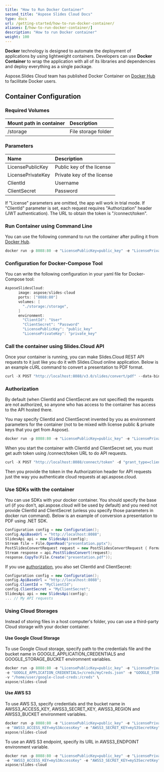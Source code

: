 ```yaml
---
title: "How to Run Docker Container"
second_title: "Aspose Slides Cloud Docs"
type: docs
url: /getting-started/how-to-run-docker-container/
aliases: [/how-to-run-docker-container/]
description: "How to run Docker container"
weight: 100
---
```


**Docker** technology is designed to automate the deployment of applications by using lightweight containers. 
Developers can use **Docker Container** to wrap the application with all of its libraries and dependencies and deploy everything as a single package.

Aspose.Slides Cloud team has published Docker Container on [Docker Hub](https://hub.docker.com/r/aspose/slides-cloud) to facilitate Docker users.

## Container Configuration

### Required Volumes

|Mount path in container|Description|
| :- | :- |
|/storage|File storage folder|

### Parameters

|Name|Description|
| :- | :- |
|LicensePublicKey|Public key of the license|
|LicensePrivateKey|Private key of the license|
|ClientId|Username|
|ClientSecret|Password|

If "License" parameters are omitted, the app will work in trial mode. If "ClientId" parameter is set, each request requires "Authorization" header (JWT authentication). 
The URL to obtain the token is "/connect/token".

### Run Container using Command Line

You can use the following command to run the container after pulling it from [Docker Hub](https://href.li/?https://hub.docker.com/r/aspose/slides-cloud).

```JAVA
docker run -p 8088:80 -e "LicensePublicKey=public_key" -e "LicensePrivateKey=private_key" -v "/data:/storage" aspose/slides-cloud
```

### Configuration for Docker-Compose Tool

You can write the following configuration in your yaml file for Docker-Compose tool:

```JAVA
AsposeSlidesCloud:
      image: aspose/slides-cloud
      ports: ["8088:80"]
      volumes: [
        "./storage:/storage",
      ]
      environment:
        "ClientId": "User"
        "ClientSecret": "Password"
        "LicensePublicKey": "public_key"
        "LicensePrivateKey": "private_key"
```

### Call the container using Slides.Cloud API

Once your container is running, you can make Slides.Cloud REST API requests to it just like you do it with Slides.Cloud online application.
Below is an example cURL command to convert a presentation to PDF format.

```JAVA
curl -X POST "http://localhost:8088/v3.0/slides/convert/pdf" --data-binary "@presentation.pptx" -H "Content-Type: application/octet-stream" -o "presentation.pdf"
```

### Authorization

By default (when ClientId and ClientSecret are not specified) the requests are not authorized, so anyone who has access to the container has access to the API hosted there.

You may specify ClientId and ClientSecret invented by you as environment parameters for the container (not to be mixed with license public & private keys that you get from Aspose).

```JAVA
docker run -p 8088:80 -e "LicensePublicKey=public_key" -e "LicensePrivateKey=private_key" -e "ClientId=MyClientId" -e "ClientSecret=MyClientSecret" -v "/data:/storage" aspose/slides-cloud
```

When you start the container with ClientId and ClientSecret set, you must get auth token using /connect/token URL to do API requests.

```JAVA
curl -X POST "http://localhost:8088/connect/token" -d "grant_type=client_credentials&client_id=MyClientId&client_secret=MyClientSecret"
```

Then you provide the token in the Authorizatrion header for API requests just the way you authenticate cloud requests at api.aspose.cloud.

### Use SDKs with the container

You can use SDKs with your docker container. You should specify the base url (if you don't, api.aspose.cloud will be used by default) and you need not provide ClientId and ClientSecret (unless you specify those parameters in docker run command).
Below is an example of conversion a presentation to PDF using .NET SDK.

```csharp
Configuration config = new Configuration();
config.ApiBaseUrl = "http://localhost:8088";
SlidesApi api = new SlidesApi(config);
Stream file = File.OpenRead("presentation.pptx");
PostSlidesConvertRequest request = new PostSlidesConvertRequest { Format = ExportFormat.Pdf, Document = file };
Stream response = api.PostSlidesConvert(request);
response.CopyTo(File.Create("presentation.pdf"));
```

If you use [authorization](#authorization), you also set ClientId and ClientSecret:

```csharp
Configuration config = new Configuration();
config.ApiBaseUrl = "http://localhost:8088";
config.ClientId = "MyClientId";
config.ClientSecret = "MyClientSecret";
SlidesApi api = new SlidesApi(config);
... // My API requests
```

### Using Cloud Storages

Instead of storing files in a host computer's folder, you can use a third-party Cloud storage with your docker container.

#### Use Google Cloud Storage

To use Google Cloud storage, specify path to the credentials file and the bucket name in GOOGLE_APPLICATION_CREDENTIALS and GOOGLE_STORAGE_BUCKET enviromnent variables.

```JAVA
docker run -p 8088:80 -e "LicensePublicKey=public_key" -e "LicensePrivateKey=private_key" \
-e "GOOGLE_APPLICATION_CREDENTIALS=/creds/myCreds.json" -e "GOOGLE_STORAGE_BUCKET=myBucket" \
-v "/home/user/google-cloud-creds:/creds" \
aspose/slides-cloud
```

#### Use AWS S3

To use AWS S3, specify credentials and the bucket name in AWSS3_ACCESS_KEY, AWSS3_SECRET_KEY, AWSS3_REGION and AWSS3_BUCKET environment variables.

```JAVA
docker run -p 8088:80 -e "LicensePublicKey=public_key" -e "LicensePrivateKey=private_key" \
-e "AWSS3_ACCESS_KEY=myS3AccessKey" -e "AWSS3_SECRET_KEY=myS3SecretKey" -e "AWSS3_REGION=us-east-2" -e "AWSS3_BUCKET=myBucket" \
aspose/slides-cloud
```

To use an AWS S3 endpoint, specify its URL in AWSS3_ENDPOINT environment variable.

```JAVA
docker run -p 8088:80 -e "LicensePublicKey=public_key" -e "LicensePrivateKey=private_key" \
-e "AWSS3_ACCESS_KEY=myS3AccessKey" -e "AWSS3_SECRET_KEY=myS3SecretKey" -e "AWSS3_ENDPOINT=http://min.io:9000" -e "AWSS3_BUCKET=myBucket" \
aspose/slides-cloud
```
